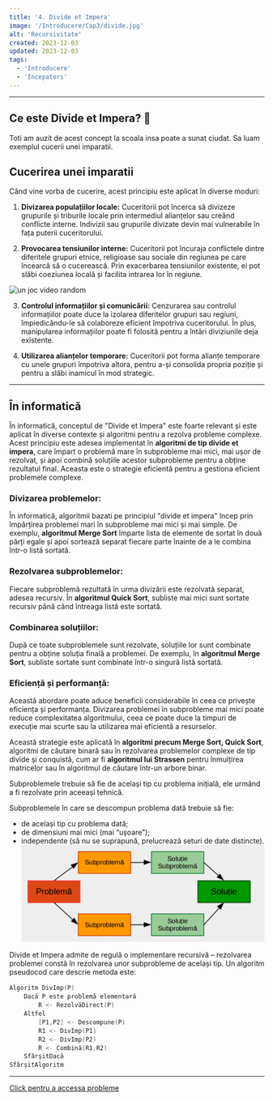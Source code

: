 ```yaml
---
title: '4. Divide et Impera'
image: '/Introducere/Cap3/divide.jpg'
alt: 'Recursivitate'
created: 2023-12-03
updated: 2023-12-03
tags:
  - 'Introducere'
  - 'Incepatori'
---
```


---

## Ce este Divide et Impera? 🤔

Toti am auzit de acest concept la scoala insa poate a sunat ciudat.
Sa luam exemplul cucerii unei imparatii.

## Cucerirea unei imparatii

Când vine vorba de cucerire, acest principiu este aplicat în diverse moduri:

1. **Divizarea populațiilor locale:** Cuceritorii pot încerca să divizeze grupurile și triburile locale prin intermediul alianțelor sau creând conflicte interne. Indivizii sau grupurile divizate devin mai vulnerabile în fața puterii cuceritorului.

2. **Provocarea tensiunilor interne:** Cuceritorii pot încuraja conflictele dintre diferitele grupuri etnice, religioase sau sociale din regiunea pe care încearcă să o cucerească. Prin exacerbarea tensiunilor existente, ei pot slăbi coeziunea locală și facilita intrarea lor în regiune.

![un joc video random](/Introducere/Cap3/lol.png)

3. **Controlul informațiilor și comunicării:** Cenzurarea sau controlul informațiilor poate duce la izolarea diferitelor grupuri sau regiuni, împiedicându-le să colaboreze eficient împotriva cuceritorului. În plus, manipularea informațiilor poate fi folosită pentru a întări diviziunile deja existente.

4. **Utilizarea alianțelor temporare:** Cuceritorii pot forma alianțe temporare cu unele grupuri împotriva altora, pentru a-și consolida propria poziție și pentru a slăbi inamicul în mod strategic.

---

## În informatică

În informatică, conceptul de "Divide et Impera" este foarte relevant și este aplicat în diverse contexte și algoritmi pentru a rezolva probleme complexe. Acest principiu este adesea implementat în **algoritmi de tip divide et impera**, care împart o problemă mare în subprobleme mai mici, mai ușor de rezolvat, și apoi combină soluțiile acestor subprobleme pentru a obține rezultatul final. Aceasta este o strategie eficientă pentru a gestiona eficient problemele complexe.

### Divizarea problemelor:

În informatică, algoritmii bazati pe principiul "divide et impera" încep prin împărțirea problemei mari în subprobleme mai mici și mai simple. De exemplu, **algoritmul Merge Sort** împarte lista de elemente de sortat în două părți egale și apoi sortează separat fiecare parte înainte de a le combina într-o listă sortată.

### Rezolvarea subproblemelor:

Fiecare subproblemă rezultată în urma divizării este rezolvată separat, adesea recursiv. În **algoritmul Quick Sort**, subliste mai mici sunt sortate recursiv până când întreaga listă este sortată.

### Combinarea soluțiilor:

După ce toate subproblemele sunt rezolvate, soluțiile lor sunt combinate pentru a obține soluția finală a problemei. De exemplu, în **algoritmul Merge Sort**, subliste sortate sunt combinate într-o singură listă sortată.

### Eficiență și performanță:

Această abordare poate aduce beneficii considerabile în ceea ce privește eficiența și performanța. Divizarea problemei în subprobleme mai mici poate reduce complexitatea algoritmului, ceea ce poate duce la timpuri de execuție mai scurte sau la utilizarea mai eficientă a resurselor.

Această strategie este aplicată în **algoritmi precum Merge Sort, Quick Sort**, algoritmi de căutare binară sau în rezolvarea problemelor complexe de tip divide și conquistă, cum ar fi **algoritmul lui Strassen** pentru înmulțirea matricelor sau în algoritmul de căutare într-un arbore binar.

Subproblemele trebuie să fie de același tip cu problema inițială, ele urmând a fi rezolvate prin aceeași tehnică.

Subproblemele în care se descompun problema dată trebuie să fie:

- de același tip cu problema dată;
- de dimensiuni mai mici (mai “ușoare”);
- independente (să nu se suprapună, prelucrează seturi de date distincte).
  ![divide et impera](image.png)

Divide et Impera admite de regulă o implementare recursivă – rezolvarea problemei constă în rezolvarea unor subprobleme de același tip. Un algoritm pseudocod care descrie metoda este:

```cpp
Algoritm DivImp(P)
    Dacă P este problemă elementară
        R <- RezolvăDirect(P)
    Altfel
        [P1,P2] <- Descompune(P)
        R1 <- DivImp(P1)
        R2 <- DivImp(P2)
        R <- Combină(R1,R2)
    SfârșitDacă
SfârșitAlgoritm
```

---

[Click pentru a accessa probleme](/Introducere/Cap3/prezentare-probleme/)
